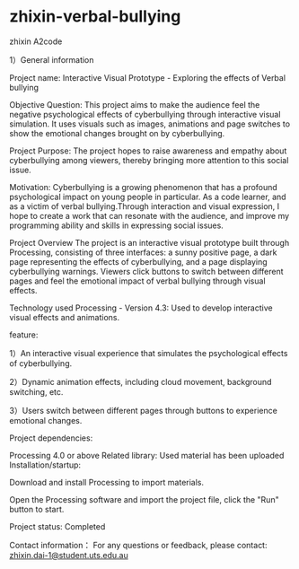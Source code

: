 # zhixin-verbal-bullying
zhixin A2code


1）General information

Project name: Interactive Visual Prototype - Exploring the effects of Verbal bullying

Objective Question: This project aims to make the audience feel the negative psychological effects of cyberbullying through interactive visual simulation. It uses visuals such as images, animations and page switches to show the emotional changes brought on by cyberbullying.

Project Purpose: The project hopes to raise awareness and empathy about cyberbullying among viewers, thereby bringing more attention to this social issue.

Motivation: Cyberbullying is a growing phenomenon that has a profound psychological impact on young people in particular.  As a code learner, and as a victim of verbal bullying.Through interaction and visual expression, I hope to create a work that can resonate with the audience, and improve my programming ability and skills in expressing social issues.

Project Overview
The project is an interactive visual prototype built through Processing, consisting of three interfaces: a sunny positive page, a dark page representing the effects of cyberbullying, and a page displaying cyberbullying warnings. Viewers click buttons to switch between different pages and feel the emotional impact of verbal bullying through visual effects.

Technology used
Processing - Version 4.3: Used to develop interactive visual effects and animations.

feature:

1）An interactive visual experience that simulates the psychological effects of cyberbullying.

2）Dynamic animation effects, including cloud movement, background switching, etc.

3）Users switch between different pages through buttons to experience emotional changes.


Project dependencies:

Processing 4.0 or above
Related library: Used material has been uploaded
Installation/startup:

Download and install Processing to import materials.

Open the Processing software and import the project file, click the "Run" button to start.

Project status: Completed

Contact information：
For any questions or feedback, please contact: zhixin.dai-1@student.uts.edu.au
